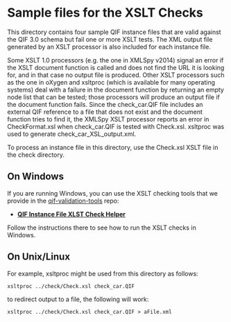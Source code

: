 # Sample files for the XSLT Checks

This directory contains four sample QIF instance files that are valid against the QIF 3.0 schema but fail one or more XSLT tests. The XML output file generated by an XSLT processor is also included for each instance file.

Some XSLT 1.0 processors (e.g. the one in XMLSpy v2014) signal an error if the XSLT document function is called and does not find the URL it is looking for, and in that case no output file is produced. Other XSLT processors such as the one in oXygen and xsltproc (which is available for many operating systems) deal with a failure in the document function by returning an empty node list that can be tested; those processors will produce an output file if the document function fails. Since the check_car.QIF file includes an external QIF reference to a file that does not exist and the document function tries to find it, the XMLSpy XSLT processor reports an error in CheckFormat.xsl when check_car.QIF is tested with Check.xsl. xsltproc was used to generate check_car_XSL_output.xml.

To process an instance file in this directory, use the Check.xsl XSLT file in the check directory. 

## On Windows

If you are running Windows, you can use the XSLT checking tools that we provide in the [qif-validation-tools](https://github.com/QualityInformationFramework/qif-validation-tools) repo: 

* [**QIF Instance File XLST Check Helper**](https://github.com/QualityInformationFramework/qif-validation-tools/tree/master/XSLT%20Check%20Tool)

Follow the instructions there to see how to run the XSLT checks in Windows. 

## On Unix/Linux 

For example, xsltproc might be used from this directory as follows:

```  
xsltproc ../check/Check.xsl check_car.QIF
```

to redirect output to a file, the following will work:

```
xsltproc ../check/Check.xsl check_car.QIF > aFile.xml
```
